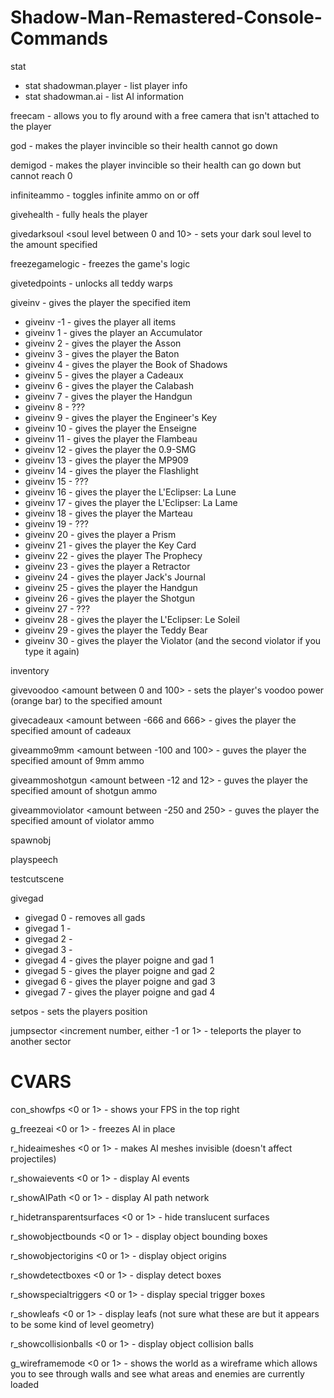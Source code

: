 # Shadow-Man-Remastered-Console-Commands

stat
<ul>
	<li>stat shadowman.player - list player info</li>
	<li>stat shadowman.ai - list AI information</li>
</ul>

freecam - allows you to fly around with a free camera that isn't attached to the player

god - makes the player invincible so their health cannot go down

demigod - makes the player invincible so their health can go down but cannot reach 0

infiniteammo - toggles infinite ammo on or off

givehealth - fully heals the player

givedarksoul <soul level between 0 and 10> - sets your dark soul level to the amount specified

freezegamelogic - freezes the game's logic

givetedpoints - unlocks all teddy warps

giveinv - gives the player the specified item
<ul>
	<li>giveinv -1 - gives the player all items</li>
	<li>giveinv 1 - gives the player an Accumulator</li>
	<li>giveinv 2 - gives the player the Asson</li>
	<li>giveinv 3 - gives the player the Baton</li>
	<li>giveinv 4 - gives the player the Book of Shadows</li>
	<li>giveinv 5 - gives the player a Cadeaux</li>
	<li>giveinv 6 - gives the player the Calabash</li>
	<li>giveinv 7 - gives the player the Handgun</li>
	<li>giveinv 8 - ???</li>
	<li>giveinv 9 - gives the player the Engineer's Key</li>
	<li>giveinv 10 - gives the player the Enseigne</li>
	<li>giveinv 11 - gives the player the Flambeau</li>
	<li>giveinv 12 - gives the player the 0.9-SMG</li>
	<li>giveinv 13 - gives the player the MP909</li>
	<li>giveinv 14 - gives the player the Flashlight</li>
	<li>giveinv 15 - ???</li>
	<li>giveinv 16 - gives the player the L'Eclipser: La Lune</li>
	<li>giveinv 17 - gives the player the L'Eclipser: La Lame</li>
	<li>giveinv 18 - gives the player the Marteau</li>
	<li>giveinv 19 - ???</li>
	<li>giveinv 20 - gives the player a Prism</li>
	<li>giveinv 21 - gives the player the Key Card</li>
	<li>giveinv 22 - gives the player The Prophecy</li>
	<li>giveinv 23 - gives the player a Retractor</li>
	<li>giveinv 24 - gives the player Jack's Journal</li>
	<li>giveinv 25 - gives the player the Handgun</li>
	<li>giveinv 26 - gives the player the Shotgun</li>
	<li>giveinv 27 - ???</li>
	<li>giveinv 28 - gives the player the L'Eclipser: Le Soleil</li>
	<li>giveinv 29 - gives the player the Teddy Bear</li>
	<li>giveinv 30 - gives the player the Violator (and the second violator if you type it again)</li>
</ul>
	

inventory

givevoodoo <amount between 0 and 100> - sets the player's voodoo power (orange bar) to the specified amount

givecadeaux <amount between -666 and 666> - gives the player the specified amount of cadeaux

giveammo9mm <amount between -100 and 100> - guves the player the specified amount of 9mm ammo

giveammoshotgun <amount between -12 and 12> - guves the player the specified amount of shotgun ammo

giveammoviolator <amount between -250 and 250> - guves the player the specified amount of violator ammo

spawnobj

playspeech

testcutscene

givegad
<ul>
	<li>givegad 0 - removes all gads</li>
	<li>givegad 1 - </li>
	<li>givegad 2 - </li>
	<li>givegad 3 - </li>
	<li>givegad 4 - gives the player poigne and gad 1</li>
	<li>givegad 5 - gives the player poigne and gad 2</li>
	<li>givegad 6 - gives the player poigne and gad 3</li>
	<li>givegad 7 - gives the player poigne and gad 4</li>
</ul>

setpos <sector> <x> <y> <z> - sets the players position

jumpsector <increment number, either -1 or 1> - teleports the player to another sector

# CVARS

con_showfps <0 or 1> - shows your FPS in the top right

g_freezeai <0 or 1> - freezes AI in place

r_hideaimeshes <0 or 1> - makes AI meshes invisible (doesn't affect projectiles)

r_showaievents <0 or 1> - display AI events

r_showAIPath <0 or 1> - display AI path network

r_hidetransparentsurfaces <0 or 1> - hide translucent surfaces

r_showobjectbounds <0 or 1> - display object bounding boxes

r_showobjectorigins <0 or 1> - display object origins

r_showdetectboxes <0 or 1> - display detect boxes

r_showspecialtriggers <0 or 1> - display special trigger boxes

r_showleafs <0 or 1> - display leafs (not sure what these are but it appears to be some kind of level geometry)

r_showcollisionballs <0 or 1> - display object collision balls

g_wireframemode <0 or 1> - shows the world as a wireframe which allows you to see through walls and see what areas and enemies are currently loaded